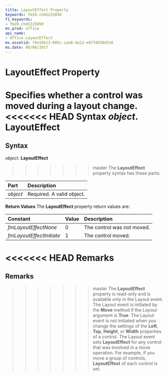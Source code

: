 ```yaml
---
title: LayoutEffect Property
keywords: fm20.chm5225050
f1_keywords:
- fm20.chm5225050
ms.prod: office
api_name:
- Office.LayoutEffect
ms.assetid: 74e19b13-605c-caa8-4a12-e877d638d316
ms.date: 06/08/2017
---
```



# LayoutEffect Property



Specifies whether a control was moved during a layout change.
<<<<<<< HEAD
 **Syntax**
 _object_. **LayoutEffect**
=======

## Syntax

_object_. **LayoutEffect**
>>>>>>> master
The  **LayoutEffect** property syntax has these parts:


|**Part**|**Description**|
|:-----|:-----|
| _object_|Required. A valid object.|

 **Return Values**
The  **LayoutEffect** property return values are:


|**Constant**|**Value**|**Description**|
|:-----|:-----|:-----|
| _fmLayoutEffectNone_|0|The control was not moved.|
| _fmLayoutEffectInitiate_|1|The control moved.|

<<<<<<< HEAD
 **Remarks**
=======
## Remarks

>>>>>>> master
The  **LayoutEffect** property is read-only and is available only in the Layout event. The Layout event is initiated by the **Move** method if the _Layout_ argument is **True**.
The Layout event is not initiated when you change the settings of the  **Left**, **Top**, **Height**, or **Width** properties of a control.
The Layout event sets  **LayoutEffect** for any control that was involved in a move operation. For example, if you move a group of controls, **LayoutEffect** of each control is set.

